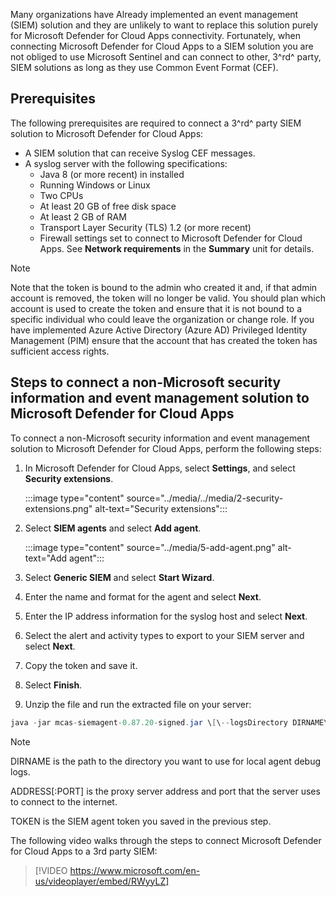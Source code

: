 Many organizations have Already implemented an event management (SIEM) solution and they are unlikely to want to replace this solution purely for Microsoft Defender for Cloud Apps connectivity. Fortunately, when connecting Microsoft Defender for Cloud Apps to a SIEM solution you are not obliged to use Microsoft Sentinel and can connect to other, 3^rd^ party, SIEM solutions as long as they use Common Event Format (CEF).

## Prerequisites

The following prerequisites are required to connect a 3^rd^ party SIEM solution to Microsoft Defender for Cloud Apps:

- A SIEM solution that can receive Syslog CEF messages.
- A syslog server with the following specifications:
  - Java 8 (or more recent) in installed
  - Running Windows or Linux
  - Two CPUs
  - At least 20 GB of free disk space
  - At least 2 GB of RAM
  - Transport Layer Security (TLS) 1.2 (or more recent)
  - Firewall settings set to connect to Microsoft Defender for Cloud Apps. See **Network requirements** in the **Summary** unit for details.

> [!NOTE]
> Note that the token is bound to the admin who created it and, if that admin account is removed, the token will no longer be valid. You should plan which account is used to create the token and ensure that it is not bound to a specific individual who could leave the organization or change role. If you have implemented Azure Active Directory (Azure AD) Privileged Identity Management (PIM) ensure that the account that has created the token has sufficient access rights.

## Steps to connect a non-Microsoft security information and event management solution to Microsoft Defender for Cloud Apps

To connect a non-Microsoft security information and event management solution to Microsoft Defender for Cloud Apps, perform the following steps:

1. In Microsoft Defender for Cloud Apps, select **Settings**, and select **Security extensions**.

    :::image type="content" source="../media/../media/2-security-extensions.png" alt-text="Security extensions":::

2. Select **SIEM agents** and select **Add agent**.

    :::image type="content" source="../media/5-add-agent.png" alt-text="Add agent":::

3. Select **Generic SIEM** and select **Start Wizard**.
4. Enter the name and format for the agent and select **Next**.
5. Enter the IP address information for the syslog host and select **Next**.
6. Select the alert and activity types to export to your SIEM server and select **Next**.
7. Copy the token and save it.
8. Select **Finish**.
9. Unzip the file and run the extracted file on your server:

```java
java -jar mcas-siemagent-0.87.20-signed.jar \[\--logsDirectory DIRNAME\] \[\--proxy ADDRESS\[:PORT\]\] \--token TOKEN
```

> [!NOTE]
> DIRNAME is the path to the directory you want to use for local agent debug logs.
>
> ADDRESS\[:PORT\] is the proxy server address and port that the server uses to connect to the internet.
>
> TOKEN is the SIEM agent token you saved in the previous step.

The following video walks through the steps to connect Microsoft Defender for Cloud Apps to a 3rd party SIEM:

> [!VIDEO https://www.microsoft.com/en-us/videoplayer/embed/RWyyLZ]
